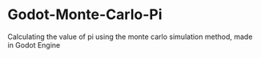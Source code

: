 # Godot-Monte-Carlo-Pi
 Calculating the value of pi using the monte carlo simulation method, made in Godot Engine

